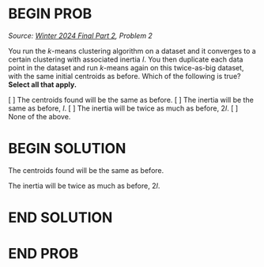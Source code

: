 # BEGIN PROB

<i>Source: [Winter 2024 Final Part 2](../wi24-final-pt2/index.html), Problem 2</i>

You run the $k$-means clustering algorithm on a dataset
and it converges to a certain clustering with associated inertia $I$.
You then duplicate each data point in the dataset and run $k$-means
again on this twice-as-big dataset, with the same initial centroids as
before. Which of the following is true? **Select all that apply.**

[ ] The centroids found will be the same as before.
[ ] The inertia will be the same as before, $I$.
[ ] The inertia will be twice as much as before, $2I$.
[ ] None of the above.

# BEGIN SOLUTION

The centroids found will be the same as before.

The inertia will be twice as much as before, $2I$.

# END SOLUTION

# END PROB